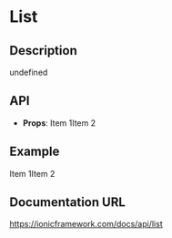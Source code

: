 # List

## Description
undefined

## API
- **Props**: <IonList><IonItem>Item 1</IonItem><IonItem>Item 2</IonItem></IonList>

## Example
<IonList><IonItem>Item 1</IonItem><IonItem>Item 2</IonItem></IonList>

## Documentation URL
https://ionicframework.com/docs/api/list
